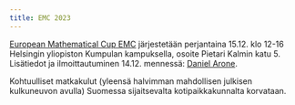 ```yaml
---
title: EMC 2023
---
```


[European Mathematical Cup EMC](https://emc.mnm.hr/)
järjestetään perjantaina 15.12. klo 12-16 Helsingin yliopiston
Kumpulan kampuksella, osoite Pietari Kalmin katu 5.
Lisätiedot ja ilmoittautuminen 14.12. mennessä: [Daniel Arone](mailto:therealdanielarone@gmail.com).

Kohtuulliset matkakulut (yleensä halvimman mahdollisen julkisen kulkuneuvon avulla)
Suomessa sijaitsevalta kotipaikkakunnalta korvataan.
